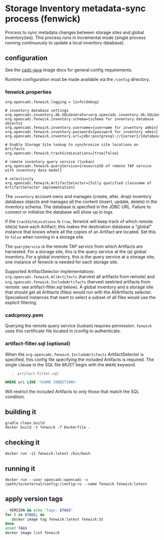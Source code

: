 # Storage Inventory metadata-sync process (fenwick)

Process to sync metadata changes between storage sites and global inventory(ies). This process runs in
incremental mode (single process running continuously to update a local inventory database). 

## configuration
See the [cadc-java](https://github.com/opencadc/docker-base/tree/master/cadc-java) image docs for general config requirements.

Runtime configuration must be made available via the `/config` directory.

### fenwick.properties
```
org.opencadc.fenwick.logging = {info|debug}

# inventory database settings
org.opencadc.inventory.db.SQLGenerator=org.opencadc.inventory.db.SQLGenerator
org.opencadc.fenwick.inventory.schema={schema for inventory database objects}
org.opencadc.fenwick.inventory.username={username for inventory admin}
org.opencadc.fenwick.inventory.password={password for inventory admin}
org.opencadc.fenwick.inventory.url=jdbc:postgresql://{server}/{database}

# Enable Storage Site lookup to synchronize site locations on Artifacts
org.opencadc.fenwick.trackSiteLocations={true|false}

# remote inventory query service (luskan)
org.opencadc.fenwick.queryService={resourceID of remote TAP service with inventory data model}

# selectivity
org.opencadc.fenwick.ArtifactSelector={fully qualified classname of ArtifactSelector implementation}
```
The `inventory` account owns and manages (create, alter, drop) inventory database objects and manages
all the content (insert, update, delete) in the inventory schema. The database is specified in the JDBC URL. 
Failure to connect or initialize the database will show up in logs.

If the `trackSiteLocations` is `true`, fenwick will keep track of which remote site(s) have each Artifact; this
makes the destination database a "global" instance that knows where all the copies of an Artifact are located.
Set this to `false` when running in a storage site.

The `queryService` is the remote TAP service from which Artifacts are harvested. For a storage site, this is the
query service at the (a) global inventory. For a global inventory, this is the query service at a storage site; one
instance of fenwick is needed for each storage site.

Supported ArtifactSelector implementations: `org.opencadc.fenwick.AllArtifacts` (harvest all artifacts from
remote) and `org.opencadc.fenwick.IncludeArtifacts` (harvest seelcted artifacts from remote: see artifact-filter.sql 
below). A global inventory and a storage site that should get all Artitacts (files) would run with the AllArtifacts 
selector. Specialised instances that want to select a subset of all files would use the explicit filtering. 

### cadcproxy.pem
Querying the remote query service (luskan) requires permission. `fenwick` uses this certificate file located
in /config to authenticate.

### artifact-filter.sql (optional)
When the `org.opencadc.fenwick.IncludeArtifacts` ArtifactSelector is specified, this config file
specifying the included Artifacts is required. The single clause in the SQL file *MUST* begin with the 
`WHERE` keyword.

> `artifact-filter.sql`
```sql
WHERE uri LIKE '%SOME CONDITION%'
```

Will restrict the included Artifacts to _only_ those that match the SQL condition.


## building it
```
gradle clean build
docker build -t fenwick -f Dockerfile .
```

## checking it
```
docker run -it fenwick:latest /bin/bash
```

## running it
```
docker run --user opencadc:opencadc -v /path/to/external/config:/config:ro --name fenwick fenwick:latest
```

## apply version tags
```bash
. VERSION && echo "tags: $TAGS" 
for t in $TAGS; do
   docker image tag fenwick:latest fenwick:$t
done
unset TAGS
docker image list fenwick
```
